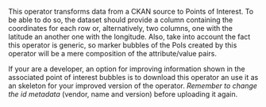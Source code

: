 This operator transforms data from a CKAN source to Points of Interest. To be able to do so, the dataset should provide a column containing the coordinates for each row or, alternatively, two columns, one with the latitude an another one with the longitude. Also, take into account the fact this operator is generic, so marker bubbles of the PoIs created by this operator will be a mere composition of the attribute/value pairs.

If your are a developer, an option for improving information shown in the associated point of interest bubbles is to download this operator an use it as an skeleton for your improved version of the operator. *Remember to change the id metadata* (vendor, name and version) before uploading it again.
